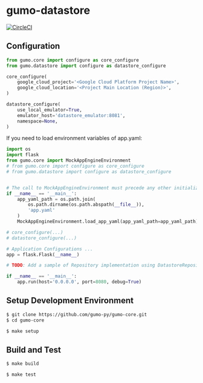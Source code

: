 # gumo-datastore

[![CircleCI](https://circleci.com/gh/gumo-py/gumo-datastore.svg?style=svg)](https://circleci.com/gh/gumo-py/gumo-datastore)

## Configuration

```python
from gumo.core import configure as core_configure
from gumo.datastore import configure as datastore_configure

core_configure(
    google_cloud_project='<Google Cloud Platform Project Name>',
    google_cloud_location='<Project Main Location (Region)>',
)

datastore_configure(
    use_local_emulator=True,
    emulator_host='datastore_emulator:8081',
    namespace=None,
)
```

If you need to load environment variables of app.yaml:

```python
import os
import flask
from gumo.core import MockAppEngineEnvironment
# from gumo.core import configure as core_configure
# from gumo.datastore import configure as datastore_configure


# The call to MockAppEngineEnvironment must precede any other initialization code.
if __name__ == '__main__':
    app_yaml_path = os.path.join(
        os.path.dirname(os.path.abspath(__file__)),
        'app.yaml'
    )
    MockAppEngineEnvironment.load_app_yaml(app_yaml_path=app_yaml_path)

# core_configure(...)
# datastore_configure(...)

# Application Configurations ...
app = flask.Flask(__name__)

# TODO: Add a sample of Repository implementation using DatastoreRepositoryMixin.

if __name__ == '__main__':
    app.run(host='0.0.0.0', port=8080, debug=True)
```

## Setup Development Environment

```sh
$ git clone https://github.com/gumo-py/gumo-core.git
$ cd gumo-core

$ make setup
```

## Build and Test

```sh
$ make build

$ make test
```
